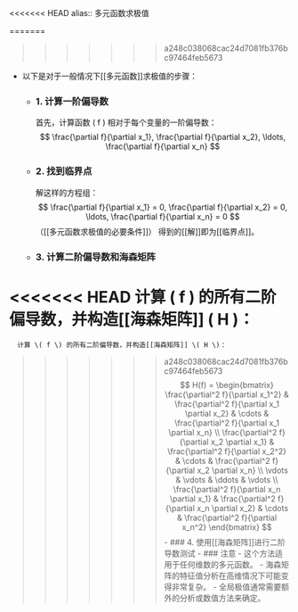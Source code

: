 <<<<<<< HEAD
alias:: 多元函数求极值

=======
>>>>>>> a248c038068cac24d7081fb376bc97464feb5673
- 以下是对于一般情况下[[多元函数]]求极值的步骤：
	- ### 1. 计算一阶偏导数
	  首先，计算函数 \( f \) 相对于每个变量的一阶偏导数：
	  $$ \frac{\partial f}{\partial x_1}, \frac{\partial f}{\partial x_2}, \ldots, \frac{\partial f}{\partial x_n} $$
	- ### 2. 找到临界点
	  解这样的方程组：
	  $$ \frac{\partial f}{\partial x_1} = 0, \frac{\partial f}{\partial x_2} = 0, \ldots, \frac{\partial f}{\partial x_n} = 0 $$
	  （[[多元函数求极值的必要条件]]）
	  得到的[[解]]即为[[临界点]]。
	- ### 3. 计算二阶偏导数和海森矩阵
<<<<<<< HEAD
	  计算 \( f \) 的所有二阶偏导数，并构造[[海森矩阵]] \( H \)：
=======
	  
	  计算 \( f \) 的所有二阶偏导数，并构造[[海森矩阵]] \( H \)：
	  
>>>>>>> a248c038068cac24d7081fb376bc97464feb5673
	  $$ H(f) = \begin{bmatrix}
	  \frac{\partial^2 f}{\partial x_1^2} & \frac{\partial^2 f}{\partial x_1 \partial x_2} & \cdots & \frac{\partial^2 f}{\partial x_1 \partial x_n} \\
	  \frac{\partial^2 f}{\partial x_2 \partial x_1} & \frac{\partial^2 f}{\partial x_2^2} & \cdots & \frac{\partial^2 f}{\partial x_2 \partial x_n} \\
	  \vdots & \vdots & \ddots & \vdots \\
	  \frac{\partial^2 f}{\partial x_n \partial x_1} & \frac{\partial^2 f}{\partial x_n \partial x_2} & \cdots & \frac{\partial^2 f}{\partial x_n^2}
	  \end{bmatrix} $$
	- ### 4. 使用[[海森矩阵]]进行二阶导数测试
	- ### 注意
		- 这个方法适用于任何维数的多元函数。
		- 海森矩阵的特征值分析在高维情况下可能变得非常复杂。
		- 全局极值通常需要额外的分析或数值方法来确定。